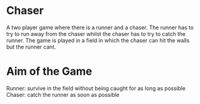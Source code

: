 # Chaser
A two player game where there is a runner and a chaser. The runner has to try to run away from the chaser whilst the chaser has to try to catch the runner. The game is played in a field in which the chaser can hit the walls but the runner cant.

# Aim of the Game
Runner: survive in the field without being caught for as long as possible
Chaser: catch the runner as soon as possible

